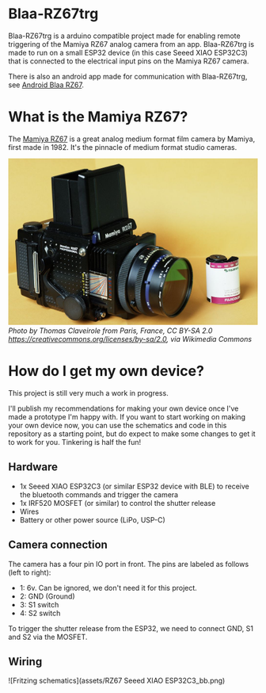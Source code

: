 # Blaa-RZ67trg

Blaa-RZ67trg is a arduino compatible project made for enabling remote triggering of the Mamiya RZ67 analog camera from an app. Blaa-RZ67trg is made to run on a small ESP32 device (in this case Seeed XIAO ESP32C3) that is connected to the electrical input pins on the Mamiya RZ67 camera.

There is also an android app made for communication with Blaa-RZ67trg, see [Android Blaa RZ67](https://github.com/mhellevang/Android-Blaa-RZ67).

# What is the Mamiya RZ67?

The [Mamiya RZ67](https://en.wikipedia.org/wiki/Mamiya_RZ67) is a great analog medium format film camera by Mamiya,
first made in 1982. It's the pinnacle of medium format studio cameras. 

![Photo of Mamiya RZ67](assets/Mamiya_RZ67_Professional_and_a_Fujifilm_color_120_format_roll_film_(60_mm_wide).jpg)
*Photo by Thomas Claveirole from Paris, France, CC BY-SA 2.0 <https://creativecommons.org/licenses/by-sa/2.0>, via Wikimedia Commons*

# How do I get my own device?

This project is still very much a work in progress. 

I'll publish my recommendations for making your own device once I've made a prototype I'm happy with. If you want to start working on making your own device now, you can use the schematics and code in this repository as a starting point, but do expect to make some changes to get it to work for you. Tinkering is half the fun!

## Hardware

* 1x Seeed XIAO ESP32C3 (or similar ESP32 device with BLE) to receive the bluetooth commands and trigger the camera
* 1x IRF520 MOSFET (or similar) to control the shutter release
* Wires
* Battery or other power source (LiPo, USP-C) 

## Camera connection

The camera has a four pin IO port in front. The pins are labeled as follows (left to right):

* 1: 6v. Can be ignored, we don't need it for this project.
* 2: GND (Ground)
* 3: S1 switch
* 4: S2 switch

To trigger the shutter release from the ESP32, we need to connect GND, S1 and S2 via the MOSFET.

## Wiring

![Fritzing schematics](assets/RZ67 Seeed XIAO ESP32C3_bb.png)


